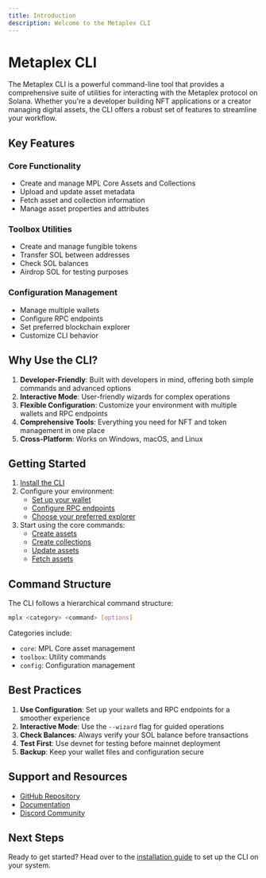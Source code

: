 ```yaml
---
title: Introduction
description: Welcome to the Metaplex CLI
---
```


# Metaplex CLI

The Metaplex CLI is a powerful command-line tool that provides a comprehensive suite of utilities for interacting with the Metaplex protocol on Solana. Whether you're a developer building NFT applications or a creator managing digital assets, the CLI offers a robust set of features to streamline your workflow.

## Key Features

### Core Functionality
- Create and manage MPL Core Assets and Collections
- Upload and update asset metadata
- Fetch asset and collection information
- Manage asset properties and attributes

### Toolbox Utilities
- Create and manage fungible tokens
- Transfer SOL between addresses
- Check SOL balances
- Airdrop SOL for testing purposes

### Configuration Management
- Manage multiple wallets
- Configure RPC endpoints
- Set preferred blockchain explorer
- Customize CLI behavior

## Why Use the CLI?

1. **Developer-Friendly**: Built with developers in mind, offering both simple commands and advanced options
2. **Interactive Mode**: User-friendly wizards for complex operations
3. **Flexible Configuration**: Customize your environment with multiple wallets and RPC endpoints
4. **Comprehensive Tools**: Everything you need for NFT and token management in one place
5. **Cross-Platform**: Works on Windows, macOS, and Linux

## Getting Started

1. [Install the CLI](/cli/installation)
2. Configure your environment:
   - [Set up your wallet](/cli/config/wallets)
   - [Configure RPC endpoints](/cli/config/rpcs)
   - [Choose your preferred explorer](/cli/config/explorer)
3. Start using the core commands:
   - [Create assets](/cli/core/create-asset)
   - [Create collections](/cli/core/create-collection)
   - [Update assets](/cli/core/update-asset)
   - [Fetch assets](/cli/core/fetch)

## Command Structure

The CLI follows a hierarchical command structure:

```bash
mplx <category> <command> [options]
```

Categories include:
- `core`: MPL Core asset management
- `toolbox`: Utility commands
- `config`: Configuration management

## Best Practices

1. **Use Configuration**: Set up your wallets and RPC endpoints for a smoother experience
2. **Interactive Mode**: Use the `--wizard` flag for guided operations
3. **Check Balances**: Always verify your SOL balance before transactions
4. **Test First**: Use devnet for testing before mainnet deployment
5. **Backup**: Keep your wallet files and configuration secure

## Support and Resources

- [GitHub Repository](https://github.com/metaplex-foundation/cli)
- [Documentation](https://developers.metaplex.com)
- [Discord Community](https://discord.gg/metaplex)

## Next Steps

Ready to get started? Head over to the [installation guide](/cli/installation) to set up the CLI on your system. 